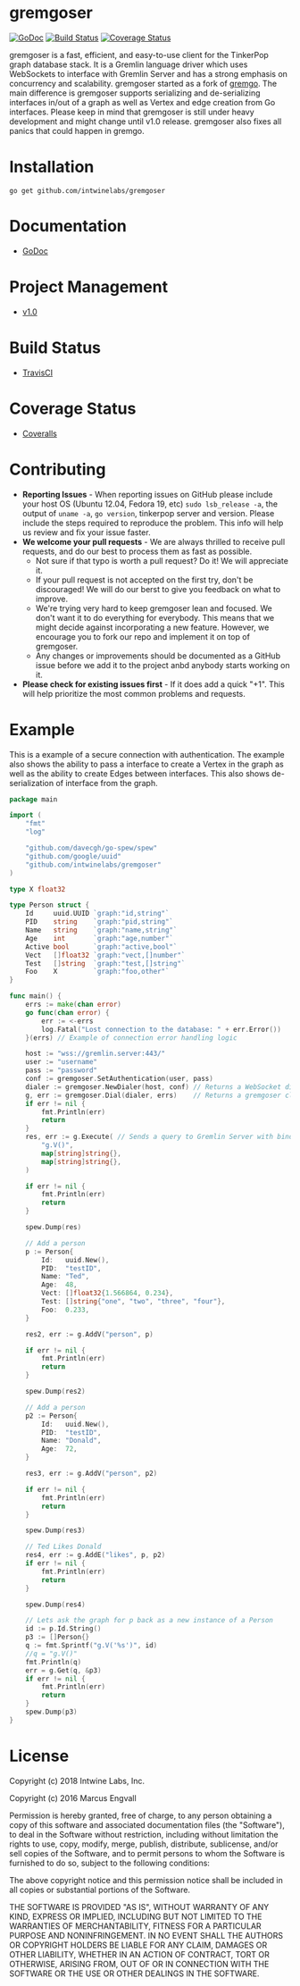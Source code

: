 # gremgoser

[![GoDoc](https://img.shields.io/badge/godoc-reference-blue.svg)](http://godoc.org/github.com/intwinelabs/gremgoser)
[![Build Status](https://travis-ci.org/intwinelabs/gremgoser.svg?branch=master)](https://travis-ci.org/intwinelabs/gremgoser)
[![Coverage Status](https://coveralls.io/repos/github/intwinelabs/gremgoser/badge.svg?branch=master)](https://coveralls.io/github/intwinelabs/gremgoser?branch=master)

gremgoser is a fast, efficient, and easy-to-use client for the TinkerPop graph database stack. It is a Gremlin language driver which uses WebSockets to interface with Gremlin Server and has a strong emphasis on concurrency and scalability. gremgoser started as a fork of [gremgo](http://github.com/qasaur/gremgo). The main difference is gremgoser supports serializing and de-serializing interfaces in/out of a graph as well as Vertex and edge creation from Go interfaces. Please keep in mind that gremgoser is still under heavy development and might change until v1.0 release. gremgoser also fixes all panics that could happen in gremgo.


Installation
==========
```
go get github.com/intwinelabs/gremgoser
```

Documentation
==========

* [GoDoc](https://godoc.org/github.com/intwinelabs/gremgoser)

Project Management
==========

* [v1.0](https://github.com/intwinelabs/gremgoser/projects/1)

Build Status
==========

* [TravisCI](https://travis-ci.org/intwinelabs/gremgoser)

Coverage Status
==========

* [Coveralls](https://coveralls.io/github/intwinelabs/gremgoser?branch=master)


Contributing
==========

* **Reporting Issues** - When reporting issues on GitHub please include your host OS (Ubuntu 12.04, Fedora 19, etc) `sudo lsb_release -a`, the output of `uname -a`, `go version`, tinkerpop server and version. Please include the steps required to reproduce the problem. This info will help us review and fix your issue faster.
* **We welcome your pull requests** - We are always thrilled to receive pull requests, and do our best to process them as fast as possible. 
	* Not sure if that typo is worth a pull request? Do it! We will appreciate it.
    * If your pull request is not accepted on the first try, don't be discouraged! We will do our berst to give you feedback on what to improve.
    * We're trying very hard to keep gremgoser lean and focused. We don't want it to do everything for everybody. This means that we might decide against incorporating a new feature. However, we encourage you to fork our repo and implement it on top of gremgoser.
	* Any changes or improvements should be documented as a GitHub issue before we add it to the project anbd anybody starts working on it.
* **Please check for existing issues first** - If it does add a quick "+1". This will help prioritize the most common problems and requests.

Example
==========

This is a example of a secure connection with authentication.  The example also shows the ability to pass a interface to create a Vertex in the graph as well as the ability to create Edges between interfaces. This also shows de-serialization of interface from the graph.

```go
package main

import (
	"fmt"
	"log"

	"github.com/davecgh/go-spew/spew"
	"github.com/google/uuid"
	"github.com/intwinelabs/gremgoser"
)

type X float32

type Person struct {
	Id     uuid.UUID `graph:"id,string"`
	PID    string    `graph:"pid,string"`
	Name   string    `graph:"name,string"`
	Age    int       `graph:"age,number"`
	Active bool      `graph:"active,bool"`
	Vect   []float32 `graph:"vect,[]number"`
	Test   []string  `graph:"test,[]string"`
	Foo    X         `graph:"foo,other"`
}

func main() {
	errs := make(chan error)
	go func(chan error) {
		err := <-errs
		log.Fatal("Lost connection to the database: " + err.Error())
	}(errs) // Example of connection error handling logic

	host := "wss://gremlin.server:443/"
	user := "username"
	pass := "password"
	conf := gremgoser.SetAuthentication(user, pass)
	dialer := gremgoser.NewDialer(host, conf) // Returns a WebSocket dialer to connect to Gremlin Server
	g, err := gremgoser.Dial(dialer, errs)    // Returns a gremgoser client to interact with the graph
	if err != nil {
		fmt.Println(err)
		return
	}
	res, err := g.Execute( // Sends a query to Gremlin Server with bindings
		"g.V()",
		map[string]string{},
		map[string]string{},
	)

	if err != nil {
		fmt.Println(err)
		return
	}

	spew.Dump(res)

	// Add a person
	p := Person{
		Id:   uuid.New(),
		PID:  "testID",
		Name: "Ted",
		Age:  48,
		Vect: []float32{1.566864, 0.234},
		Test: []string{"one", "two", "three", "four"},
		Foo:  0.233,
	}

	res2, err := g.AddV("person", p)

	if err != nil {
		fmt.Println(err)
		return
	}

	spew.Dump(res2)

	// Add a person
	p2 := Person{
		Id:   uuid.New(),
		PID:  "testID",
		Name: "Donald",
		Age:  72,
	}

	res3, err := g.AddV("person", p2)

	if err != nil {
		fmt.Println(err)
		return
	}

	spew.Dump(res3)

	// Ted Likes Donald
	res4, err := g.AddE("likes", p, p2)
	if err != nil {
		fmt.Println(err)
		return
	}

	spew.Dump(res4)

	// Lets ask the graph for p back as a new instance of a Person
	id := p.Id.String()
	p3 := []Person{}
	q := fmt.Sprintf("g.V('%s')", id)
	//q = "g.V()"
	fmt.Println(q)
	err = g.Get(q, &p3)
	if err != nil {
		fmt.Println(err)
		return
	}
	spew.Dump(p3)
}
```

License
==========

Copyright (c) 2018 Intwine Labs, Inc.

Copyright (c) 2016 Marcus Engvall

Permission is hereby granted, free of charge, to any person obtaining a copy of this software and associated documentation files (the "Software"), to deal in the Software without restriction, including without limitation the rights to use, copy, modify, merge, publish, distribute, sublicense, and/or sell copies of the Software, and to permit persons to whom the Software is furnished to do so, subject to the following conditions:

The above copyright notice and this permission notice shall be included in all copies or substantial portions of the Software.

THE SOFTWARE IS PROVIDED "AS IS", WITHOUT WARRANTY OF ANY KIND, EXPRESS OR IMPLIED, INCLUDING BUT NOT LIMITED TO THE WARRANTIES OF MERCHANTABILITY, FITNESS FOR A PARTICULAR PURPOSE AND NONINFRINGEMENT. IN NO EVENT SHALL THE AUTHORS OR COPYRIGHT HOLDERS BE LIABLE FOR ANY CLAIM, DAMAGES OR OTHER LIABILITY, WHETHER IN AN ACTION OF CONTRACT, TORT OR OTHERWISE, ARISING FROM, OUT OF OR IN CONNECTION WITH THE SOFTWARE OR THE USE OR OTHER DEALINGS IN THE SOFTWARE.
